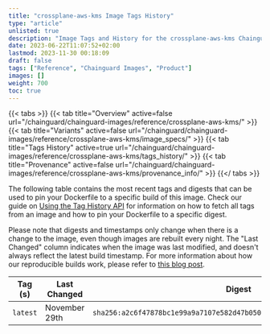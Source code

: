 ```yaml
---
title: "crossplane-aws-kms Image Tags History"
type: "article"
unlisted: true
description: "Image Tags and History for the crossplane-aws-kms Chainguard Image"
date: 2023-06-22T11:07:52+02:00
lastmod: 2023-11-30 00:18:09
draft: false
tags: ["Reference", "Chainguard Images", "Product"]
images: []
weight: 700
toc: true
---
```


{{< tabs >}}
{{< tab title="Overview" active=false url="/chainguard/chainguard-images/reference/crossplane-aws-kms/" >}}
{{< tab title="Variants" active=false url="/chainguard/chainguard-images/reference/crossplane-aws-kms/image_specs/" >}}
{{< tab title="Tags History" active=true url="/chainguard/chainguard-images/reference/crossplane-aws-kms/tags_history/" >}}
{{< tab title="Provenance" active=false url="/chainguard/chainguard-images/reference/crossplane-aws-kms/provenance_info/" >}}
{{</ tabs >}}

The following table contains the most recent tags and digests that can be used to pin your Dockerfile to a specific build of this image. Check our guide on [Using the Tag History API](/chainguard/chainguard-images/using-the-tag-history-api/) for information on how to fetch all tags from an image and how to pin your Dockerfile to a specific digest.

Please note that digests and timestamps only change when there is a change to the image, even though images are rebuilt every night. The "Last Changed" column indicates when the image was last modified, and doesn't always reflect the latest build timestamp. For more information about how our reproducible builds work, please refer to [this blog post](https://www.chainguard.dev/unchained/reproducing-chainguards-reproducible-image-builds).

| Tag (s)   | Last Changed  | Digest                                                                    |
|-----------|---------------|---------------------------------------------------------------------------|
|  `latest` | November 29th | `sha256:a2c6f47878bc1e99a9a7107e582d47b050908ccce1a54ddac12a81ddb6a022f0` |

